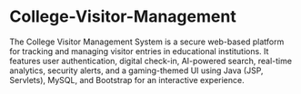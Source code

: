 # College-Visitor-Management
The College Visitor Management System is a secure web-based platform for tracking and managing visitor entries in educational institutions. It features user authentication, digital check-in, AI-powered search, real-time analytics, security alerts, and a gaming-themed UI using Java (JSP, Servlets), MySQL, and Bootstrap for an interactive experience.
